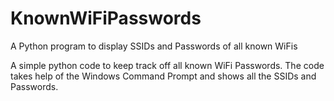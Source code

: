 # KnownWiFiPasswords
A Python program to display SSIDs and Passwords of all known WiFis

A simple python code to keep track off all known WiFi Passwords. 
The code takes help of the Windows Command Prompt and shows all the SSIDs and Passwords. 
